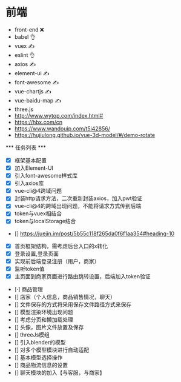 # 前端
- front-end ❌
- babel 👌
- vuex ✍
- eslint 👌
- axios ✍
- element-ui ✍
- font-awesome ✍
- vue-chartjs ✍
- vue-baidu-map ✍
- three.js
- http://www.wytop.com/index.html#
- https://hbx.com/cn
- https://www.wandouip.com/t5i42856/
- https://hujiulong.github.io/vue-3d-model/#/demo-rotate


*** 任务列表 ***

- [x] 框架基本配置
- [x] 加入Element-UI
- [x] 引入font-awesome样式库
- [x] 引入axios库
- [x] vue-cli@4跨域问题
- [x] 封装http请求方法，二次重新封装axios，加入pwt验证
- [x] vue-cli@4的跨域出现问题，不能将请求方式传到后端
- [x] token与vuex相结合
- [x] token与localStorage结合
- [] https://juejin.im/post/5b55c118f265da0f6f1aa354#heading-10
- [x] 首页框架结构，需考虑后台入口的x转化
- [x] 登录设置,登录页面
- [x] 实现前后端登录注册（用户，商家）
- [x] 监听token值
- [x] 主页面到商家页面进行路由跳转设置，后端加入token验证
- [·] 商品管理
- [] 店家（个人信息，商品销售情况，聊天）
- [] 文件保存的方式将采用保存文件路径方式来保存
- [] 模型渲染环境出现问题
- [] 考虑分页和懒加载处理
- [] 头像，图片文件放置及保存
- [] threeJs模组
- [] 引入blender的模型
- [] 对多个模型模块进行自动适配
- [] 基本模型选择操作
- [] 商品物流信息的设置
- [] 聊天模块的加入【与客服，与商家】
 